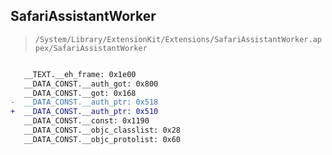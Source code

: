 ## SafariAssistantWorker

> `/System/Library/ExtensionKit/Extensions/SafariAssistantWorker.appex/SafariAssistantWorker`

```diff

   __TEXT.__eh_frame: 0x1e00
   __DATA_CONST.__auth_got: 0x800
   __DATA_CONST.__got: 0x168
-  __DATA_CONST.__auth_ptr: 0x518
+  __DATA_CONST.__auth_ptr: 0x510
   __DATA_CONST.__const: 0x1190
   __DATA_CONST.__objc_classlist: 0x28
   __DATA_CONST.__objc_protolist: 0x60

```
